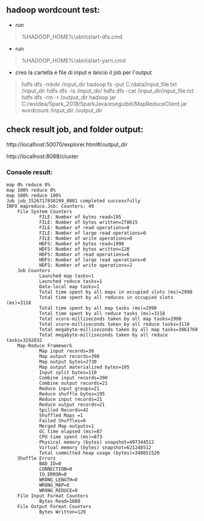 ## hadoop wordcount test:

- run 
> %HADOOP_HOME%\sbin\start-dfs.cmd

- run 
> %HADOOP_HOME%\sbin\start-yarn.cmd

- creo la cartella e file di input e lancio il job per l'output
> hdfs dfs -mkdir /input_dir
> hadoop fs -put C:/data/input_file.txt /input_dir
> hdfs dfs -ls /input_dir/
> hdfs dfs -cat /input_dir/input_file.txt
> hdfs dfs -rm -r /output_dir
> hadoop jar C:/wsIdea/Spark_2018/SparkJava/eseguibili/MapReduceClient.jar wordcount /input_dir /output_dir

## check result job, and folder output:
   
   http://localhost:50070/explorer.html#/output_dir
   
   http://localhost:8088/cluster

### Console result:

    map 0% reduce 0%
    map 100% reduce 0%
    map 100% reduce 100%
    Job job_1526717038199_0001 completed successfully
    INFO mapreduce.Job: Counters: 49
        File System Counters
                FILE: Number of bytes read=195
                FILE: Number of bytes written=278615
                FILE: Number of read operations=0
                FILE: Number of large read operations=0
                FILE: Number of write operations=0
                HDFS: Number of bytes read=1998
                HDFS: Number of bytes written=120
                HDFS: Number of read operations=6
                HDFS: Number of large read operations=0
                HDFS: Number of write operations=2
        Job Counters
                Launched map tasks=1
                Launched reduce tasks=1
                Data-local map tasks=1
                Total time spent by all maps in occupied slots (ms)=2990
                Total time spent by all reduces in occupied slots (ms)=3118
                Total time spent by all map tasks (ms)=2990
                Total time spent by all reduce tasks (ms)=3118
                Total vcore-milliseconds taken by all map tasks=2990
                Total vcore-milliseconds taken by all reduce tasks=3118
                Total megabyte-milliseconds taken by all map tasks=3061760
                Total megabyte-milliseconds taken by all reduce tasks=3192832
        Map-Reduce Framework
                Map input records=30
                Map output records=390
                Map output bytes=2730
                Map output materialized bytes=195
                Input split bytes=110
                Combine input records=390
                Combine output records=21
                Reduce input groups=21
                Reduce shuffle bytes=195
                Reduce input records=21
                Reduce output records=21
                Spilled Records=42
                Shuffled Maps =1
                Failed Shuffles=0
                Merged Map outputs=1
                GC time elapsed (ms)=87
                CPU time spent (ms)=873
                Physical memory (bytes) snapshot=497344512
                Virtual memory (bytes) snapshot=621248512
                Total committed heap usage (bytes)=348651520
        Shuffle Errors
                BAD_ID=0
                CONNECTION=0
                IO_ERROR=0
                WRONG_LENGTH=0
                WRONG_MAP=0
                WRONG_REDUCE=0
        File Input Format Counters
                Bytes Read=1888
        File Output Format Counters
                Bytes Written=120